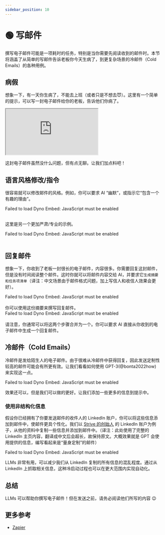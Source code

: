 ```yaml
---
sidebar_position: 10
---
```


# 🟢 写邮件

撰写电子邮件可能是一项耗时的任务，特别是当你需要先阅读收到的邮件时。本节将涵盖了从简单的写邮件告诉老板你今天生病了，到更复杂场景的冷邮件（Cold Emails）的各种用例。

## 病假

想象一下，有一天你生病了，不能去上班（或者只是不想去😈）。这里有一个简单的提示，可以写一封电子邮件给你的老板，告诉他们你病了。

<iframe
    src="http://embed.learnprompting.org/embed?config=eyJib3hSb3dzIjoyNSwidG9wUCI6MSwidGVtcGVyYXR1cmUiOjAuNywibWF4VG9rZW5zIjoyNTYsIm91dHB1dCI6IiIsInByb21wdCI6IiIsIm1vZGVsIjoiZ3B0LTQiLCJ1bmRlZmluZWQiOiIwIn0%3D"
    style={{width:"100%", height:"1250px", border:"0", borderRadius:"4px", overflow:"hidden"}}
    sandbox="allow-forms allow-modals allow-popups allow-presentation allow-same-origin allow-scripts"
></iframe>

这封电子邮件虽然没什么问题，但有点无聊。让我们加点料吧！

## 语言风格修改/指令

很容易就可以修改邮件的风格。例如，你可以要求 AI “幽默”，或指示它“包含一个有趣的理由”。

<div trydyno-embed="" openai-model="text-davinci-003" initial-prompt="我的名字：克洛丝\n老板的名字：凯尔希\n\n写一封电子邮件给我的老板，告诉他我今天因为生病不能上班。\n请简洁幽默，包含一个有趣的理由：" initial-response="亲爱的凯尔希：\n\n很遗憾，我今天不能来上班。原因是我昨晚在外面做完一个任务，结果回到家后发现变成了一只猫！这可能是一种古老的魔法，但可怕的是它会让我感冒，所以我必须休息一天才能恢复健康。\n\n我会尽快完成我的工作，并尽力赶上时间表。祝你今天一切顺利！\n\n最真诚的问候，\n\n克洛丝" max-tokens="512" box-rows="10" model-temp="0.7" top-p="1">
    <noscript>Failed to load Dyno Embed: JavaScript must be enabled</noscript>
</div>
<br/>

这里是另一个更加严肃/专业的示例。

<div trydyno-embed="" openai-model="text-davinci-003" initial-prompt="我的名字：克洛丝\n老板的名字：凯尔希\n\n写一封严肃、专业的电子邮件给我的老板，告诉他我今天因为生病不能上班。请简洁明了：" initial-response="尊敬的凯尔希先生：\n\n我是克洛丝，很抱歉地通知您，我今天因为生病不能上班。我会尽快恢复健康，并尽快回到工作岗位。\n\n谢谢您的理解，\n\n克洛丝" max-tokens="512" box-rows="8" model-temp="0" top-p="0">
    <noscript>Failed to load Dyno Embed: JavaScript must be enabled</noscript>
</div>
<br/>

## 回复邮件

想象一下，你收到了老板一封很长的电子邮件，内容很多。你需要回复这封邮件，但是没有时间阅读整个邮件。这时你就可以将邮件内容交给 AI，并要求它`生成摘要和任务项清单`（译注：中文场景由于邮件格式问题，加上写信人和收信人效果会更好）。

<div trydyno-embed="" openai-model="text-davinci-003" initial-prompt="尊敬的克洛丝，\n\n希望你一切都好。我写信给你，向你提供我们公司的一些新消息，并请求你协助解决你所开发的软件的用户界面(UI)问题。\n\n正如你所知，我们公司一直致力于为客户提供用户友好的体验，我们已经确定了软件UI方面的一些问题。具体来说，我们收到了用户的反馈，他们发现访问某些功能很困难，并且UI不够直观。\n\n我们需要你的帮助来解决这些问题并改善软件的UI。这可能涉及对UI的布局、设计或功能进行更改。我们相信，你在软件开发方面的专业知识和对软件的熟悉将使你成为帮助我们完成这项任务的理想人选。\n\n如果你需要任何额外的资源或支持来完成这项任务，请不要犹豫告诉我。此外，如果你能够提供一个预计修改完成时间的估计，我会非常感激。\n\n如果你有任何问题或需要进一步的澄清，请不要犹豫联系我。\n\n感谢你对我们公司的辛勤工作和奉献。我期待着很快收到你的回复。\n\n此致\n\n敬礼\n\n凯尔希\n\n生成以上内容摘要和任务项清单。" initial-response="写信人：凯尔希\n收信人：克洛丝\n\n内容摘要：凯尔希向克洛丝提供了公司的一些新消息，并请求克洛丝协助解决软件的用户界面问题。\n\n任务项清单：\n1. 对UI的布局、设计或功能进行更改。\n2. 提供一个预计修改完成时间的估计。\n3. 如果需要，提供额外的资源或支持。" max-tokens=" 1024" box-rows="18" model-temp="0" top-p="0">
    <noscript>Failed to load Dyno Embed: JavaScript must be enabled</noscript>
</div>

<br/>
你可以使用这份摘要来撰写回复邮件。

<div trydyno-embed="" openai-model="text-davinci-003" initial-prompt="写信人：凯尔希\n收信人：克洛丝\n\n内容摘要：凯尔希向克洛丝提供了公司的一些新消息，并请求克洛丝协助解决软件的用户界面问题。\n\n任务项清单：\n1. 对UI的布局、设计或功能进行更改。\n2. 提供一个预计修改完成时间的估计。\n3. 如果需要，提供额外的资源或支持。\n\n请根据以上电子邮件摘要，撰写一封给凯尔希的回复邮件：" initial-response="亲爱的凯尔希：\n\n感谢您给我发送关于公司的新消息。我很乐意协助解决软件的用户界面问题。\n\n我将尽快对UI的布局、设计或功能进行更改，并尽力在最短的时间内完成。如果需要，我可以提供额外的资源或支持。\n\n期待着与您的合作！\n\n克洛丝" max-tokens="1024" box-rows="18" model-temp="0" top-p="0">
    <noscript>Failed to load Dyno Embed: JavaScript must be enabled</noscript>
</div>

<br/>
请注意，你通常可以将这两个步骤合并为一个。你可以要求 AI 直接从你收到的电子邮件中生成一个回复邮件。

## 冷邮件（Cold Emails）

冷邮件是发给陌生人的电子邮件。由于很难从冷邮件中获得回复，因此发送定制性较高的邮件可能会有所更有效。让我们看看如何使用 GPT-3(@bonta2022how) 来实现这一点。

<div trydyno-embed="" openai-model="text-davinci-003" initial-prompt="公司名: 罗德岛\n我的名字: 克洛丝\n撰写一封冷邮件" initial-response="尊敬的克洛丝：\n\n您好！\n\n我是罗德岛的招聘专员，很高兴能够与您联系。\n\n我们正在寻找一位有能力、有热情的专业人士加入我们的团队，以支持我们的业务发展。我们正在寻找一位有能力、有热情的专业人士加入我们的团队，以支持我们的业务发展。\n\n我们正在招聘一位职位，您可能有兴趣。该职位要求有良好的沟通能力、组织能力和分析能力，以及与客户建立良好的关系。\n\n如果您有兴趣，请发送您的简历和求职信至我们的电子邮箱，我们将尽快与您联系。\n\n期待您的回复！\n\n祝好，\n罗德岛" max-tokens="1024" box-rows="10" model-temp="0" top-p="0">
    <noscript>Failed to load Dyno Embed: JavaScript must be enabled</noscript>
</div>

效果还可以，但是我们可以做的更好。让我们添加一些更多的信息到提示中。

### 使用非结构化信息

假设你已经拥有了你要发送邮件的收件人的 LinkedIn 账户，你可以将这些信息添加到邮件中，使邮件更具个性化。我们以 [Strive 的创始人](https://www.linkedin.com/in/snpranav/) 的 LinkedIn 账户为例子，从他的资料中复制一些信息并添加到邮件中。（译注：此处使用了完整的 LinkedIn 主页内容，翻译成中文后会超长，故保持原文。大概效果就是 GPT 会使用提供的信息，编写看起来是“量身定制”的邮件）

<div trydyno-embed="" openai-model="text-davinci-003" initial-prompt="Pranav Shikarpur  1st degree connection1st\nDeveloper Advocate. Problem Solver. Previously: Co-founder Strive, Intel ISEF Alum\n\nExperienceExperience\nThales Cloud Security logo\nDeveloper AdvocateDeveloper Advocate\nThales Cloud SecurityThales Cloud Security\nApr 2022 - Present · 1 yrApr 2022 - Present · 1 yr\n- Executed go-to-market and boosted developer engagement for Thales’s new data encryption product launch.\n- Spearheaded developer adoption of product at the RSA conference 2022 and KubeCon 2022.\n- Presented a talk at HashiCorp’s annual conference - HashiConf 2022 in LA - about “Securing Any Data Source”.- Executed go-to-market and boosted developer engagement for Thales’s new data encryption product launch. - Spearheaded developer adoption of product at the RSA conference 2022 and KubeCon 2022. - Presented a talk at HashiCorp’s annual conference - HashiConf 2022 in LA - about “Securing Any Data Source”.…see more\nSkills: Data Encryption Standard (DES) · Cryptography · Cybersecurity · Content Creation · Azure Kubernetes Service (AKS) · Google Kubernetes Engine (GKE)Skills: Data Encryption Standard (DES) · Cryptography · Cybersecurity · Content Creation · Azure Kubernetes Service (AKS) · Google Kubernetes Engine (GKE)\nStartup Shell logo\nDirector of Founder ResourcesDirector of Founder Resources\nStartup ShellStartup Shell\nFeb 2022 - Present · 1 yr 2 mosFeb 2022 - Present · 1 yr 2 mos\nCollege Park, Maryland, United StatesCollege Park, Maryland, United States\n- Closed partnerships of founder resources with various tech companies like Vercel, MongoDB, etc.\n- Sourced over $50,000 of credits and resources for founders at Startup Shell in the span of 3 months.- Closed partnerships of founder resources with various tech companies like Vercel, MongoDB, etc. - Sourced over $50,000 of credits and resources for founders at Startup Shell in the span of 3 months.\nSkills: Strategic PartnershipsSkills: Strategic Partnerships\nStrive Network logo\nCo-FounderCo-Founder\nStriveStrive\nDec 2020 - Nov 2021 · 1 yrDec 2020 - Nov 2021 · 1 yr\n- Founded India's first cohort-based learning platform for passion-related courses. Had 7K+ monthly active users.\n- Built the learning platform from the ground up and managed traffic to the website at scale and oversaw the sales and marketing execution.\n- Negotiated with 100X.VC and People Group to raise $50K seed funding for Strive.- Founded India's first cohort-based learning platform for passion-related courses. Had 7K+ monthly active users. - Built the learning platform from the ground up and managed traffic to the website at scale and oversaw the sales and marketing execution. - Negotiated with 100X.VC and People Group to raise $50K seed funding for Strive.…see more\nSkills: Go (Programming Language) · Python (Programming Language) · Product Management · Product Marketing · Next.js · Amazon EKS\n\nEducationEducation\nUniversity of Maryland logo\nUniversity of MarylandUniversity of Maryland\nUndergraduate, Mathematics and Computer ScienceUndergraduate, Mathematics and Computer Science\nAug 2019 - May 2023Aug 2019 - May 2023\nActivities and societies: Director of Founder Resources at Startup ShellActivities and societies: Director of Founder Resources at Startup Shell\nExploring the beauty of mathematics with the practicality of computer science\n\nWrite a cold outreach email to this founder, pitching him our product, Nightfall, which is a neo-CRM. My name is Max. Make the email formal, yet approachable. Mention relevant details from his LinkedIn information above to help pitch the product.Pranav Shikarpur  1st degree connection1st\nDeveloper Advocate. Problem Solver. Previously: Co-founder Strive, Intel ISEF Alum\n\nExperienceExperience\nThales Cloud Security logo\nDeveloper AdvocateDeveloper Advocate\nThales Cloud SecurityThales Cloud Security\nApr 2022 - Present · 1 yrApr 2022 - Present · 1 yr\n- Executed go-to-market and boosted developer engagement for Thales’s new data encryption product launch.\n- Spearheaded developer adoption of product at the RSA conference 2022 and KubeCon 2022.\n- Presented a talk at HashiCorp’s annual conference - HashiConf 2022 in LA - about “Securing Any Data Source”.- Executed go-to-market and boosted developer engagement for Thales’s new data encryption product launch. - Spearheaded developer adoption of product at the RSA conference 2022 and KubeCon 2022. - Presented a talk at HashiCorp’s annual conference - HashiConf 2022 in LA - about “Securing Any Data Source”.…see more\nSkills: Data Encryption Standard (DES) · Cryptography · Cybersecurity · Content Creation · Azure Kubernetes Service (AKS) · Google Kubernetes Engine (GKE)Skills: Data Encryption Standard (DES) · Cryptography · Cybersecurity · Content Creation · Azure Kubernetes Service (AKS) · Google Kubernetes Engine (GKE)\nStartup Shell logo\nDirector of Founder ResourcesDirector of Founder Resources\nStartup ShellStartup Shell\nFeb 2022 - Present · 1 yr 2 mosFeb 2022 - Present · 1 yr 2 mos\nCollege Park, Maryland, United StatesCollege Park, Maryland, United States\n- Closed partnerships of founder resources with various tech companies like Vercel, MongoDB, etc.\n- Sourced over $50,000 of credits and resources for founders at Startup Shell in the span of 3 months.- Closed partnerships of founder resources with various tech companies like Vercel, MongoDB, etc. - Sourced over $50,000 of credits and resources for founders at Startup Shell in the span of 3 months.\nSkills: Strategic PartnershipsSkills: Strategic Partnerships\nStrive Network logo\nCo-FounderCo-Founder\nStriveStrive\nDec 2020 - Nov 2021 · 1 yrDec 2020 - Nov 2021 · 1 yr\n- Founded India's first cohort-based learning platform for passion-related courses. Had 7K+ monthly active users.\n- Built the learning platform from the ground up and managed traffic to the website at scale and oversaw the sales and marketing execution.\n- Negotiated with 100X.VC and People Group to raise $50K seed funding for Strive.- Founded India's first cohort-based learning platform for passion-related courses. Had 7K+ monthly active users. - Built the learning platform from the ground up and managed traffic to the website at scale and oversaw the sales and marketing execution. - Negotiated with 100X.VC and People Group to raise $50K seed funding for Strive.…see more\nSkills: Go (Programming Language) · Python (Programming Language) · Product Management · Product Marketing · Next.js · Amazon EKS\n\nEducationEducation\nUniversity of Maryland logo\nUniversity of MarylandUniversity of Maryland\nUndergraduate, Mathematics and Computer ScienceUndergraduate, Mathematics and Computer Science\nAug 2019 - May 2023Aug 2019 - May 2023\nActivities and societies: Director of Founder Resources at Startup ShellActivities and societies: Director of Founder Resources at Startup Shell\nExploring the beauty of mathematics with the practicality of computer science\n\nWrite a cold outreach email to this founder, pitching him our product, Nightfall, which is a neo-CRM. My name is Max. Make the email formal, yet approachable. Mention relevant details from his LinkedIn information above to help pitch the product." initial-response="Dear Pranav,\n\nMy name is Max and I am reaching out to you because I believe our product, Nightfall, could be a great fit for you. As a co-founder of Strive and Director of Founder Resources at Startup Shell, I'm sure you understand the importance of having a reliable CRM to help manage customer relationships.\n\nNightfall is a neo-CRM that helps founders and entrepreneurs like yourself to easily manage customer relationships and track customer data. Our product is designed to be user-friendly and intuitive, so you can focus on growing your business without worrying about the technical details.\n\nI think you would find Nightfall to be a great asset to your business. If you're interested, I'd love to schedule a call to discuss further.\n\nBest,\nMax" max-tokens="256" box-rows="39" model-temp="0" top-p="0">
    <noscript>Failed to load Dyno Embed: JavaScript must be enabled</noscript>
</div>

LLMs 非常有用，可以减少我们从 LinkedIn 复制的所有信息的混乱程度。通过从 LinkedIn 上抓取相关信息，这种冷启动过程也可以在更大范围内实现自动化。




## 总结

LLMs 可以帮助你撰写电子邮件！但在发送之前，请务必阅读他们所写的内容 😉


## 更多参考

- [Zapier](https://zapier.com/blog/use-openai-gpt-3-to-write-emails/)